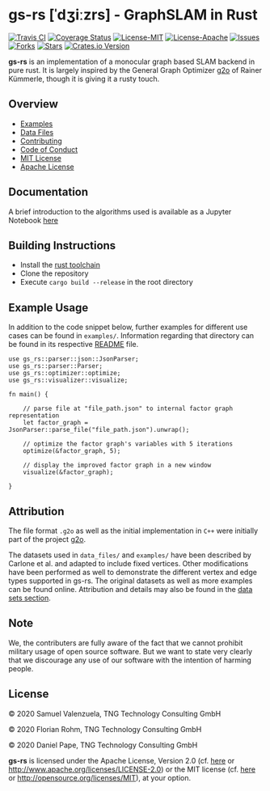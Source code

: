 # gs-rs [ˈdʒiːzrs] - GraphSLAM in Rust
[![Travis CI](https://travis-ci.com/deltapi/gs-rs-test.png?branch=master)](https://travis-ci.com/deltapi/gs-rs-test)
[![Coverage Status](https://coveralls.io/repos/deltapi/gs-rs-test/badge.png?branch=master)](https://coveralls.io/r/deltapi/gs-rs-test)
[![License-MIT](https://img.shields.io/github/license/deltapi/gs-rs-test.svg)](https://github.com/deltapi/gs-rs-test/blob/master/LICENSE-MIT.md)
[![License-Apache](https://img.shields.io/github/license/deltapi/gs-rs-test.svg)](https://github.com/deltapi/gs-rs-test/blob/master/LICENSE-APACHE.md)
[![Issues](https://img.shields.io/github/issues/deltapi/gs-rs-test.svg)](https://github.com/deltapi/gs-rs-test/issues)
[![Forks](https://img.shields.io/github/forks/deltapi/gs-rs-test.svg)](https://github.com/deltapi/gs-rs-test/network)
[![Stars](https://img.shields.io/github/stars/deltapi/gs-rs-test.svg)](https://github.com/deltapi/gs-rs-test/stargazers)
[![Crates.io Version](https://img.shields.io/crates/v/gs-rs.svg)](https://crates.io/crates/gs-rs)



**gs-rs** is an implementation of a monocular graph based SLAM backend in pure rust. It is largely inspired 
by the General Graph Optimizer [g2o](https://github.com/RainerKuemmerle/g2o) of Rainer Kümmerle, though it is giving it 
a rusty touch.

## Overview

* [Examples](examples/README.md)
* [Data Files](data_files/README.md)
* [Contributing](CONTRIBUTING.md)
* [Code of Conduct](CODE_OF_CONDUCT.md)
* [MIT License](LICENSE-MIT.md)
* [Apache License](LICENSE-APACHE.md)

## Documentation
A brief introduction to the algorithms used is available as a Jupyter Notebook [here](doc/documentation.ipynb)

## Building Instructions
* Install the [rust toolchain](https://www.rust-lang.org/learn/get-started)
* Clone the repository
* Execute `cargo build --release` in the root directory

## Example Usage

In addition to the code snippet below, further examples for 
different use cases can be found in `examples/`. 
Information regarding that directory can be found in its respective 
[README](examples/README.md) file.

```
use gs_rs::parser::json::JsonParser;
use gs_rs::parser::Parser;
use gs_rs::optimizer::optimize;
use gs_rs::visualizer::visualize;

fn main() {

    // parse file at "file_path.json" to internal factor graph representation
    let factor_graph = JsonParser::parse_file("file_path.json").unwrap();

    // optimize the factor graph's variables with 5 iterations
    optimize(&factor_graph, 5);

    // display the improved factor graph in a new window
    visualize(&factor_graph);

}
```

## Attribution

The file format `.g2o` as well as the initial implementation in `C++` were 
initially part of the project [g2o](https://github.com/RainerKuemmerle/g2o).

The datasets used in `data_files/` and `examples/` have been described by Carlone et al. and adapted to include fixed vertices. Other modifications have been performed as well to demonstrate the different vertex and edge types supported in gs-rs. 
The original datasets as well as more examples can be found online.
Attribution and details may also be found in the [data sets section](data_files/README.md).

## Note
We, the contributers are fully aware of the fact that we cannot prohibit military usage of open source software. 
But we want to state very clearly that we discourage any use of our software with the intention of harming people.  

## License

© 2020 Samuel Valenzuela, TNG Technology Consulting GmbH

© 2020 Florian Rohm, TNG Technology Consulting GmbH

© 2020 Daniel Pape, TNG Technology Consulting GmbH

**gs-rs** is licensed under the Apache License, Version 2.0 (cf. [here](LICENSE-APACHE.md) or
http://www.apache.org/licenses/LICENSE-2.0) or the MIT license (cf. [here](LICENSE-MIT.md) or http://opensource.org/licenses/MIT), at your option.
